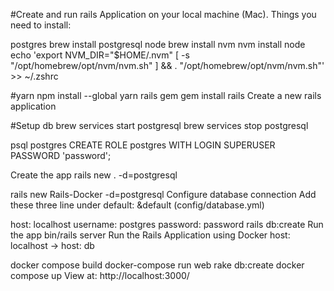 #Create and run rails Application on your local machine (Mac). Things you need to install:

postgres
brew install postgresql
node
brew install nvm
nvm install node
echo 'export NVM_DIR="$HOME/.nvm"
  [ -s "/opt/homebrew/opt/nvm/nvm.sh" ] && . 
  "/opt/homebrew/opt/nvm/nvm.sh"' >> ~/.zshrc
  
#yarn
npm install --global yarn
rails gem
gem install rails
Create a new rails application

#Setup db
brew services start postgresql
brew services stop postgresql

psql postgres
CREATE ROLE postgres WITH LOGIN SUPERUSER PASSWORD 'password';

Create the app
rails new . -d=postgresql

rails new Rails-Docker -d=postgresql
Configure database connection
Add these three line under default: &default (config/database.yml)

host: localhost
username: postgres
password: password
rails db:create
Run the app
bin/rails server
Run the Rails Application using Docker
host: localhost -> host: db

docker compose build
docker-compose run web rake db:create
docker compose up
View at: http://localhost:3000/
